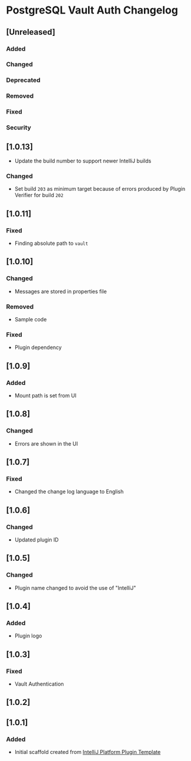 <!-- Keep a Changelog guide -> https://keepachangelog.com -->

# PostgreSQL Vault Auth Changelog

## [Unreleased]
### Added

### Changed

### Deprecated

### Removed

### Fixed

### Security
## [1.0.13]
- Update the build number to support newer IntelliJ builds

### Changed
- Set build `203` as minimum target because of errors produced by Plugin Verifier for build `202`

## [1.0.11]
### Fixed
- Finding absolute path to `vault`
## [1.0.10]
### Changed
- Messages are stored in properties file

### Removed
- Sample code

### Fixed
- Plugin dependency 

## [1.0.9]
### Added
- Mount path is set from UI

## [1.0.8]
### Changed
- Errors are shown in the UI

## [1.0.7]

### Fixed
- Changed the change log language to English

## [1.0.6]

### Changed
- Updated plugin ID

## [1.0.5]

### Changed
- Plugin name changed to avoid the use of "IntelliJ"

## [1.0.4]
### Added
- Plugin logo

## [1.0.3]
### Fixed
- Vault Authentication

## [1.0.2]

## [1.0.1]
### Added
- Initial scaffold created from [IntelliJ Platform Plugin Template](https://github.com/JetBrains/intellij-platform-plugin-template)

